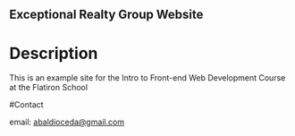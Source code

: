 Exceptional Realty Group Website
---

# Description

This is an example site for the Intro to Front-end Web Development Course at the Flatiron School

#Contact

email: abaldioceda@gmail.com
